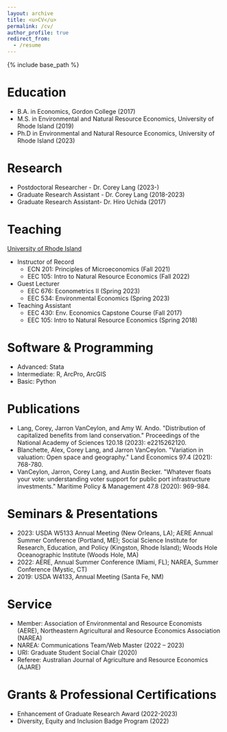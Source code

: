 ```yaml
---
layout: archive
title: <u>CV</u>
permalink: /cv/
author_profile: true
redirect_from:
  - /resume
---
```


{% include base_path %}

Education
======
* B.A. in Economics, Gordon College (2017)
* M.S. in Environmental and Natural Resource Economics, University of Rhode Island (2019)
* Ph.D in Environmental and Natural Resource Economics, University of Rhode Island (2023) 

Research
======
* Postdoctoral Researcher - Dr. Corey Lang (2023-)
* Graduate Research Assistant - Dr. Corey Lang (2018-2023)
* Graduate Research Assistant- Dr. Hiro Uchida  (2017)

Teaching
======
<u>University of Rhode Island</u>
* Instructor of Record
  * ECN 201: Principles of Microeconomics (Fall 2021)
  * EEC 105: Intro to Natural Resource Economics (Fall 2022)
* Guest Lecturer
  * EEC 676: Econometrics II (Spring 2023)
  * EEC 534: Environmental Economics (Spring 2023)
* Teaching Assistant
  * EEC 430: Env. Economics Capstone Course (Fall 2017)
  * EEC 105: Intro to Natural Resource Economics (Spring 2018)
 

Software & Programming
======
* Advanced: Stata
* Intermediate: R, ArcPro, ArcGIS
* Basic: Python

Publications
======
* Lang, Corey, Jarron VanCeylon, and Amy W. Ando. "Distribution of capitalized benefits from land conservation." Proceedings of the National Academy of Sciences 120.18 (2023): e2215262120.
* Blanchette, Alex, Corey Lang, and Jarron VanCeylon. "Variation in valuation: Open space and geography." Land Economics 97.4 (2021): 768-780.
* VanCeylon, Jarron, Corey Lang, and Austin Becker. "Whatever floats your vote: understanding voter support for public port infrastructure investments." Maritime Policy & Management 47.8 (2020): 969-984.
    
Seminars & Presentations
======
* 2023: USDA W5133 Annual Meeting (New Orleans, LA); AERE Annual Summer Conference (Portland, ME); Social Science Institute for Research, Education, and Policy (Kingston, Rhode Island); Woods Hole Oceanographic Institute (Woods Hole, MA)
* 2022: AERE, Annual Summer Conference (Miami, FL); NAREA, Summer Conference (Mystic, CT)
* 2019: USDA W4133, Annual Meeting (Santa Fe, NM)
  
Service
======
* Member: Association of Environmental and Resource Economists (AERE), Northeastern Agricultural and Resource Economics Association (NAREA)
* NAREA: Communications Team/Web Master (2022 – 2023)
* URI: Graduate Student Social Chair (2020)
* Referee: Australian Journal of Agriculture and Resource Economics (AJARE)

Grants & Professional Certifications
======
* Enhancement of Graduate Research Award (2022-2023)
* Diversity, Equity and Inclusion Badge Program (2022)
